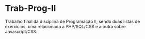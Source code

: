 # Trab-Prog-II

Trabalho final da disciplina de Programação II, sendo duas listas de exercícios: uma relacionada a PHP/SQL/CSS e a outra sobre Javascript/CSS.
